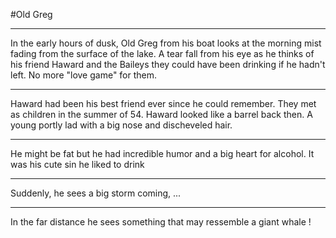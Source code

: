 #Old Greg
***
In the early hours of dusk, Old Greg from his boat looks at the morning mist fading from the surface of the lake. 
A tear fall from his eye as he thinks of his friend Haward and the Baileys they could have been drinking if he hadn't left. No more "love game" for them. 
***
Haward had been his best friend ever since he could remember. They met as children in the summer of 54. Haward looked like a barrel back then. A young portly lad with a big nose and discheveled hair.
***
He might be fat but he had incredible humor and a big heart for alcohol. It was his cute sin he liked to drink
***
Suddenly, he sees a big storm coming, ...
***
In the far distance he sees something that may ressemble a giant whale !